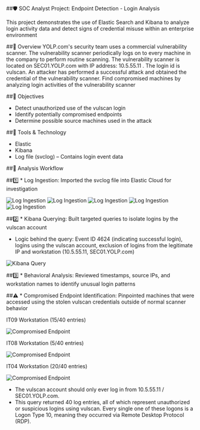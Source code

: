 ##🛡️  SOC Analyst Project: Endpoint Detection - Login Analysis

This project demonstrates the use of Elastic Search and Kibana to analyze login activity data and detect signs of credential misuse within an enterprise environment

##📘  Overview
YOLP.com's security team uses a commercial vulnerability scanner. The vulnerability scanner periodically logs on to every machine in the company to perform routine scanning. The vulnerability scanner is located on SEC01.YOLP.com with IP address: 10.5.55.11 . The login  id is vulscan. 
An attacker has performed a successful attack and obtained the credential of the vulnerability scanner. 
Find compromised machines by analyzing login activities of the vulnerability scanner

##🎯  Objectives

* Detect unauthorized use of the vulscan login
* Identify potentially compromised endpoints
* Determine possible source machines used in the attack

##🧰  Tools & Technology

* Elastic
* Kibana
* Log file (svclog) – Contains login event data

##🧪  Analysis Workflow

##1️⃣ * Log Ingestion: Imported the svclog file into Elastic Cloud for investigation
  
 ![Log Ingestion](IngestLog.png)
 ![Log Ingestion](svcIngest.png)
 ![Log Ingestion](svc_config.png)
 ![Log Ingestion](svcIngest2.png)
 ![Log Ingestion](svc_Index.png)
 
##2️⃣ * Kibana Querying: Built targeted queries to isolate logins by the vulscan account
* Logic behind the query:
  Event ID 4624 (indicating successful login),
  logins using the vulscan account,
  exclusion of logins from the legitimate IP and workstation (10.5.55.11, SEC01.YOLP.com)
  
 ![Kibana Query](svc_Query.png)
 
##3️⃣ * Behavioral Analysis: Reviewed timestamps, source IPs, and workstation names to identify unusual login patterns

##⚠️ * Compromised Endpoint Identification:  Pinpointed machines that were accessed using the stolen vulscan credentials outside of normal scanner behavior
  
  IT09 Workstation (15/40 entries)
  
  ![Compromised Endpoint](svc_sus_comp1.png)
  
  IT08 Workstation (5/40 entries)
  
  ![Compromised Endpoint](svc_sus_comp2.png)
  
  IT04 Workstation (20/40 entries)
  
  ![Compromised Endpoint](svc_sus_comp3.png)

* The vulscan account should only ever log in from 10.5.55.11 / SEC01.YOLP.com.
* This query returned 40 log entries, all of which represent unauthorized or suspicious logins using vulscan. Every single one of these logons is a Logon Type 10, meaning they occurred via Remote Desktop Protocol (RDP).


